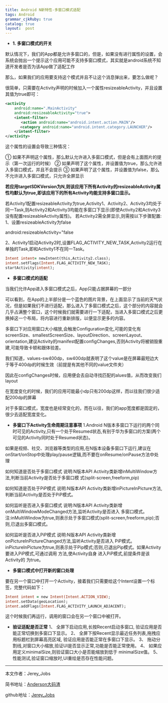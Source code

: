 ```yaml
---
title: Android N新特性-多窗口模式适配
tags: Android
grammar_cjkRuby: true
catalog: true
layout:  post
---
```


 - **1. 多窗口模式的开关**

默认情况下，我们的App都是允许多窗口的，但是，如果没有进行属性的设置，会系统会抛出一个提示这个应用可能不支持多窗口模式，其实就是android系统不知道开发者是否为该App做了适配工作

那么，如果我们的应用要支持这个模式并且不让这个消息弹出来，要怎么做呢？

很简单，只需要在Activity声明的时候加入一个属性resizeableActivity，并且设置其值为true即可：

``` xml
<activity
    android:name=".MainActivity"
    android:resizeableActivity="true">
    <intent-filter>
       <action android:name="android.intent.action.MAIN"/>
　　　　<category android:name="android.intent.category.LAUNCHER"/>
    </intent-filter>
</activity>
```


这个属性的设置会导致三种情况：

① 如果不声明这个属性，那么默认允许进入多窗口模式，但是会有上面图片的提示（第一次运行的时候）
② 如果声明了这个属性，并设置值为true，那么允许进入多窗口模式，并且不会提示
③ 如果声明了这个属性，并设置值为false，那么不允许进入多窗口模式，只允许全屏显示

**若应用targetSDKVersion为N,则该应用下所有Activity的resizeableActivity属性均默认为true,即该应用下的所有Activity均能支持多窗口显示。**


若Activity1配置resizeableActivity为true,Activity1、Activity2、Activity3均处于同一Task,则Activity2和Activity3均能在多窗口下显示(即使Activity2和Activity3没有配置resizeableActivity属性)。
若Activity2需全屏显示,则需按以下步骤配置: 
1、设置resizeableActivity为false

android:resizeableActivity="false 

2、Activity1启动Activity2时,设置FLAG_ACTIVITY_NEW_TASK,Activity2运行在单独的Task,即和Activity1不在同一Task。

``` fortran
Intent intent= newIntent(this,Activity2.class);
intent.setFlags(Intent.FLAG_ACTIVITY_NEW_TASK);
startActivity(intent);
```

 - **多窗口模式的适配**

当我们允许App进入多窗口模式之后，App只能占据屏幕的一部分

可以看到，在App的上半部分是一个蓝色的图片背景，在上面显示了当前的天气状况，但是如果我们不进行适配，那么进入了多窗口模式之后，这个部分的内容就会几乎占满整个窗口，这个时候我们就需要进行一下适配，当进入多窗口模式之后更换掉这一个布局，将内容进行重新排版，以便显示更多的内容。

多窗口下对应用窗口大小缩放,会触发Configuration变化,可能的变化有screenSize、smallestScreenSize、layoutDirection、screenLayout、orientation,建议Activity的manifest配置configChanges,否则Activity将被销毁重建,可能导致卡顿和跟体验差。

我们知道，values-sw400dp，sw400dp就表明了这个value是在屏幕最短边大于等于400dp的时候生效（前提是有其他不同的value文件夹）

因此在configChanges时候，应用便会去自动寻找匹配的alues值，从而改变我们layout

在宽度变化的时候，我们的应用可能最小dp只有200dp这样，而以往我们很少适配200dp的屏幕

对于多窗口模式，宽度也是经常变化的，而在以往，我们的app宽度都是固定的，很少去适配宽度变化。

 - **多窗口下Activity生命周期注意事项**
1.Android N版本多窗口下运行的两个同时可见的Activity,只有一个处于Resumed状态,有别于华为多窗口的方案(两个可见的Activity同时处于Resumed状态)。

如果是视频、社交、浏览器等类型的应用,在N版本设备多窗口下运行,建议在onStart/onStop中处理play/pause逻辑,而不要在onResume/onPause方法中处理


如何知道是否处于多窗口模式
说明:N版本API Activity类新增inMultiWindow方法,判断当前Activity是否处于多窗口模
式(split-screen,freeform,pip)

如何知道是否处于PiP模式
说明:N版本API Activity类新增inPictureInPicture方法,判断当前Activity是否处于PiP模式。

如何监听是否进入多窗口模式
说明:N版本API Activity类新增onMultiWindowModeChanged方法,监听Activity是否进入
多窗口模式。
注:inMultiWindow为true,则表示处于多窗口模式(split-screen,freeform,pip);否则,已退出多窗口模式。

如何监听是否进入PiP模式
说明:N版本API Activity类新增onPictureInPictureChanged方法,监听Activity是否进入
PiP模式。 
inPictureInPicture为true,则表示处于Pip模式;否则,已退出Pip模式。如果Activity要进入PiP模式,可通过调用 方法,使Activity自身
进入PiP模式,前提条件是该Activity的 为true。

 - **多窗口模式中打开新的窗口处理**

要在另一个窗口中打开一个Activity，接着我们只需要给这个Intent设置一个标签，完整代码如下：

``` fortran
Intent intent = new Intent(Intent.ACTION_VIEW);
intent.setData(geoLocation);
intent.addFlags(Intent.FLAG_ACTIVITY_LAUNCH_ADJACENT);
```


这个时候我们再运行，调用的窗口会在另一个窗口中被打开。

 - **验证适配是否正常**
1、  全屏下启动应用,长按Recent启动多窗口,
       验证应用是否能正常切换到多窗口下显示。
2、  全屏下按Recent显示最近任务列表,拖拽应用标题栏到屏幕高亮区域,
        验证应用是否能正常在多窗口下显示。
3、  拖动分割线,对窗口大小缩放,验证UI是否显示正常,功能是否能正常使用。
4、  如果应用定义minimalSize,则验证窗口大小是否能缩放到低于
        minimalSize值。
5、  性能测试,验证窗口缩放时,UI重绘是否存在性能问题。


 ----------
 本文作者：Jerey_Jobs

 简书地址：[Anderson大码渣][1]

 github地址：[Jerey_Jobs][2]

  [1]: http://www.jianshu.com/users/016a5ba708a0/
  [2]: https://github.com/Jerey-Jobs

